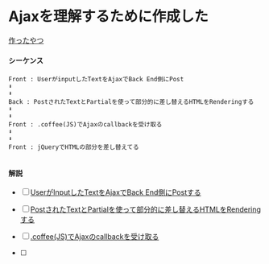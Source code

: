 # Ajaxを理解するために作成した



<a href="https://i.gyazo.com/4bbf33f0e1d95de1b54265aa80a721fe.gif">作ったやつ</a>


#### シーケンス

```
Front : UserがinputしたTextをAjaxでBack End側にPost
⬇︎
⬇︎
Back : PostされたTextとPartialを使って部分的に差し替えるHTMLをRenderingする
⬇︎
⬇︎
Front : .coffee(JS)でAjaxのcallbackを受け取る
⬇︎
⬇︎
Front : jQueryでHTMLの部分を差し替えてる


```

#### 解説

- [ ] <a href="https://github.com/sho-kasama/Ajax_/blob/master/app/views/ajax_test/top.html.erb">UserがInputしたTextをAjaxでBack End側にPostする</a>
- [ ] <a href="https://github.com/sho-kasama/Ajax_/blob/master/app/controllers/ajax_test_controller.rb">PostされたTextとPartialを使って部分的に差し替えるHTMLをRenderingする</a>
- [ ] <a href="https://github.com/sho-kasama/Ajax_/blob/master/app/assets/javascripts/ajax_test.coffee">.coffee(JS)でAjaxのcallbackを受け取る</a>


- [ ] <a href="https://github.com/sho-kasama/Ajax_/blob/master/app/views/ajax_test/_ajax_partial.html.erb">

